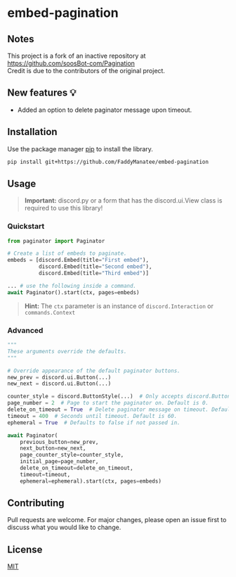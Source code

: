 # embed-pagination

## Notes
This project is a fork of an inactive repository at https://github.com/soosBot-com/Pagination<br>
Credit is due to the contributors of the original project.

## New features 💡
* Added an option to delete paginator message upon timeout.


## Installation

Use the package manager [pip](https://pip.pypa.io/en/stable/) to install the library.

```bash
pip install git+https://github.com/FaddyManatee/embed-pagination
```

## Usage

> **Important:**
> discord.py or a form that has the discord.ui.View class is required to use this library!


### Quickstart
```python
from paginator import Paginator

# Create a list of embeds to paginate.
embeds = [discord.Embed(title="First embed"),
          discord.Embed(title="Second embed"),
          discord.Embed(title="Third embed")]

... # use the following inside a command.
await Paginator().start(ctx, pages=embeds)
```

> **Hint:**
> The `ctx` parameter is an instance of `discord.Interaction` or `commands.Context`

### Advanced

```python
"""
These arguments override the defaults.
"""

# Override appearance of the default paginator buttons.
new_prev = discord.ui.Button(...)
new_next = discord.ui.Button(...)

counter_style = discord.ButtonStyle(...)  # Only accepts discord.ButtonStyle
page_number = 2  # Page to start the paginator on. Default is 0.
delete_on_timeout = True  # Delete paginator message on timeout. Default is False.
timeout = 400  # Seconds until timeout. Default is 60.
ephemeral = True  # Defaults to false if not passed in.

await Paginator(
    previous_button=new_prev,
    next_button=new_next,
    page_counter_style=counter_style,
    initial_page=page_number,
    delete_on_timeout=delete_on_timeout,
    timeout=timeout,
    ephemeral=ephemeral).start(ctx, pages=embeds)
```
## Contributing
Pull requests are welcome. For major changes, please open an issue first to discuss what you would like to change.

## License
[MIT](https://choosealicense.com/licenses/mit/)
